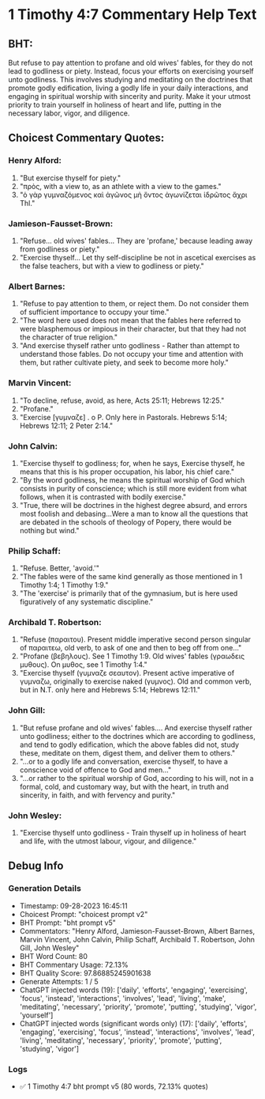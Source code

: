 # 1 Timothy 4:7 Commentary Help Text

## BHT:
But refuse to pay attention to profane and old wives' fables, for they do not lead to godliness or piety. Instead, focus your efforts on exercising yourself unto godliness. This involves studying and meditating on the doctrines that promote godly edification, living a godly life in your daily interactions, and engaging in spiritual worship with sincerity and purity. Make it your utmost priority to train yourself in holiness of heart and life, putting in the necessary labor, vigor, and diligence.

## Choicest Commentary Quotes:
### Henry Alford:
1. "But exercise thyself for piety."
2. "πρὸς, with a view to, as an athlete with a view to the games."
3. "ὁ γὰρ γυμναζόμενος καὶ ἀγῶνος μὴ ὄντος ἀγωνίζεται ἱδρῶτος ἄχρι Thl."

### Jamieson-Fausset-Brown:
1. "Refuse... old wives' fables... They are 'profane,' because leading away from godliness or piety."
2. "Exercise thyself... Let thy self-discipline be not in ascetical exercises as the false teachers, but with a view to godliness or piety."

### Albert Barnes:
1. "Refuse to pay attention to them, or reject them. Do not consider them of sufficient importance to occupy your time."
2. "The word here used does not mean that the fables here referred to were blasphemous or impious in their character, but that they had not the character of true religion."
3. "And exercise thyself rather unto godliness - Rather than attempt to understand those fables. Do not occupy your time and attention with them, but rather cultivate piety, and seek to become more holy."

### Marvin Vincent:
1. "To decline, refuse, avoid, as here, Acts 25:11; Hebrews 12:25."
2. "Profane."
3. "Exercise [γυμναζε] . o P. Only here in Pastorals. Hebrews 5:14; Hebrews 12:11; 2 Peter 2:14."

### John Calvin:
1. "Exercise thyself to godliness; for, when he says, Exercise thyself, he means that this is his proper occupation, his labor, his chief care."
2. "By the word godliness, he means the spiritual worship of God which consists in purity of conscience; which is still more evident from what follows, when it is contrasted with bodily exercise."
3. "True, there will be doctrines in the highest degree absurd, and errors most foolish and debasing...Were a man to know all the questions that are debated in the schools of theology of Popery, there would be nothing but wind."

### Philip Schaff:
1. "Refuse. Better, 'avoid.'" 
2. "The fables were of the same kind generally as those mentioned in 1 Timothy 1:4; 1 Timothy 1:9."
3. "The 'exercise' is primarily that of the gymnasium, but is here used figuratively of any systematic discipline."

### Archibald T. Robertson:
1. "Refuse (παραιτου). Present middle imperative second person singular of παραιτεω, old verb, to ask of one and then to beg off from one..." 
2. "Profane (βεβηλους). See 1 Timothy 1:9. Old wives' fables (γραωδεις μυθους). On μυθος, see 1 Timothy 1:4." 
3. "Exercise thyself (γυμναζε σεαυτον). Present active imperative of γυμναζω, originally to exercise naked (γυμνος). Old and common verb, but in N.T. only here and Hebrews 5:14; Hebrews 12:11."

### John Gill:
1. "But refuse profane and old wives' fables.... And exercise thyself rather unto godliness; either to the doctrines which are according to godliness, and tend to godly edification, which the above fables did not, study these, meditate on them, digest them, and deliver them to others."
2. "...or to a godly life and conversation, exercise thyself, to have a conscience void of offence to God and men..."
3. "...or rather to the spiritual worship of God, according to his will, not in a formal, cold, and customary way, but with the heart, in truth and sincerity, in faith, and with fervency and purity."

### John Wesley:
1. "Exercise thyself unto godliness - Train thyself up in holiness of heart and life, with the utmost labour, vigour, and diligence."


## Debug Info
### Generation Details
- Timestamp: 09-28-2023 16:45:11
- Choicest Prompt: "choicest prompt v2"
- BHT Prompt: "bht prompt v5"
- Commentators: "Henry Alford, Jamieson-Fausset-Brown, Albert Barnes, Marvin Vincent, John Calvin, Philip Schaff, Archibald T. Robertson, John Gill, John Wesley"
- BHT Word Count: 80
- BHT Commentary Usage: 72.13%
- BHT Quality Score: 97.86885245901638
- Generate Attempts: 1 / 5
- ChatGPT injected words (19):
	['daily', 'efforts', 'engaging', 'exercising', 'focus', 'instead', 'interactions', 'involves', 'lead', 'living', 'make', 'meditating', 'necessary', 'priority', 'promote', 'putting', 'studying', 'vigor', 'yourself']
- ChatGPT injected words (significant words only) (17):
	['daily', 'efforts', 'engaging', 'exercising', 'focus', 'instead', 'interactions', 'involves', 'lead', 'living', 'meditating', 'necessary', 'priority', 'promote', 'putting', 'studying', 'vigor']

### Logs
- ✅ 1 Timothy 4:7 bht prompt v5 (80 words, 72.13% quotes)